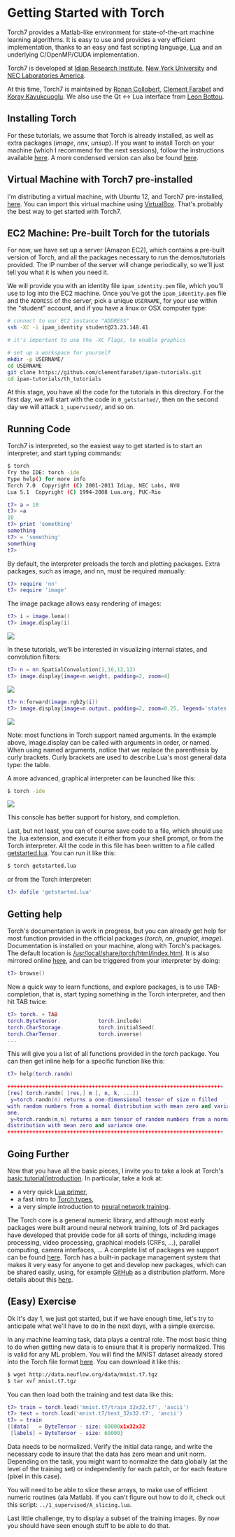 Getting Started with Torch
==========================

Torch7 provides a Matlab-like environment for state-of-the-art machine
learning algorithms. It is easy to use and provides a very efficient 
implementation, thanks to an easy and fast scripting language,
[Lua](http://www.lua.org/) and an underlying C/OpenMP/CUDA implementation.

Torch7 is developed at 
[Idiap Research Institute](http://www.idiap.ch/), 
[New York University](http://www.cs.nyu.edu/~yann/) and
[NEC Laboratories America](http://www.nec-labs.com/). 

At this time, Torch7 is maintained by 
[Ronan Collobert](http://ronan.collobert.com/), 
[Clement Farabet](http://www.clement.farabet.net/)
and 
[Koray Kavukcuoglu](http://koray.kavukcuoglu.org/).
We also use the Qt <-> Lua interface from 
[Leon Bottou](http://leon.bottou.org/).

Installing Torch
----------------

For these tutorials, we assume that Torch is already installed, as well as extra
packages (_image_, _nnx_, _unsup_). If you want to install Torch on your machine
(which I recommend for the next sessions), follow the instructions available
[here](http://www.torch.ch/manual/install/index). A more condensed version can 
also be found [here](http://code.cogbits.com/).

Virtual Machine with Torch7 pre-installed
-----------------------------------------

I'm distributing a virtual machine, with Ubuntu 12, and Torch7 pre-installed,
[here](http://data.neuflow.org/share/Torch7.ova). You can import this virtual
machine using [VirtualBox](https://www.virtualbox.org/). That's probably
the best way to get started with Torch7.

EC2 Machine: Pre-built Torch for the tutorials
----------------------------------------------

For now, we have set up a server (Amazon EC2), which contains a pre-built version 
of Torch, and all the packages necessary to run the demos/tutorials provided.
The IP number of the server will change periodically, so we'll just tell you
what it is when you need it.

We will provide you with an identity file `ipam_identity.pem` file, which you'll use
to log into the EC2 machine. Once you've got the `ipam_identity.pem` file and the 
`ADDRESS` of the server, pick a unique `USERNAME`, for your use within the "student"
account, and if you have a linux or OSX computer type:

```{.bash .numberLines}
# connect to our EC2 instance "ADDRESS"
ssh -XC -i ipam_identity student@23.23.148.41

# it's important to use the -XC flags, to enable graphics

# set up a workspace for yourself
mkdir -p USERNAME/
cd USERNAME
git clone https://github.com/clementfarabet/ipam-tutorials.git
cd ipam-tutorials/th_tutorials
```

At this stage, you have all the code for the tutorials in this directory.
For the first day, we will start with the code in `0_getstarted/`, then
on the second day we will attack `1_supervised/`, and so on.

Running Code
------------

Torch7 is interpreted, so the easiest way to get started is to start an
interpreter, and start typing commands:

```{.bash .numberLines}
$ torch
Try the IDE: torch -ide
Type help() for more info
Torch 7.0  Copyright (C) 2001-2011 Idiap, NEC Labs, NYU
Lua 5.1  Copyright (C) 1994-2008 Lua.org, PUC-Rio
```

```{.lua .numberLines}
t7> a = 10
t7> =a
10
t7> print 'something'
something
t7> = 'something'
something
t7> 
```

By default, the interpreter preloads the torch and plotting packages. Extra
packages, such as image, and nn, must be required manually:

```{.lua .numberLines}
t7> require 'nn'
t7> require 'image'
```

The image package allows easy rendering of images:

```{.lua .numberLines}
t7> i = image.lena()
t7> image.display(i)
```

![](https://github.com/clementfarabet/ipam-tutorials/raw/master/th_tutorials/0_getstarted/img/lena.png)

In these tutorials, we'll be interested in visualizing internal states, and
convolution filters:

```{.lua .numberLines}
t7> n = nn.SpatialConvolution(1,16,12,12)
t7> image.display{image=n.weight, padding=2, zoom=4}
```

![](https://github.com/clementfarabet/ipam-tutorials/raw/master/th_tutorials/0_getstarted/img/filters.png)

```{.lua .numberLines}
t7> n:forward(image.rgb2y(i))
t7> image.display{image=n.output, padding=2, zoom=0.25, legend='states'}
```

![](https://github.com/clementfarabet/ipam-tutorials/raw/master/th_tutorials/0_getstarted/img/states.png)

Note: most functions in Torch support named arguments. In the example above, 
image.display can be called with arguments in order, or named. When using named
arguments, notice that we replace the parenthesis by curly brackets. Curly
brackets are used to describe Lua's most general data type: the table.

A more advanced, graphical interpreter can be launched like this:

```{.bash .numberLines}
$ torch -ide
```

![](https://github.com/clementfarabet/ipam-tutorials/raw/master/th_tutorials/0_getstarted/img/ide.png)

This console has better support for history, and completion.

Last, but not least, you can of course save code to a file, which should use
the .lua extension, and execute it either from your shell prompt, or from
the Torch interpreter. All the code in this file has been written to a file
called [getstarted.lua](./getstarted.lua). You can run it like this:

```{.bash .numberLines}
$ torch getstarted.lua
```

or from the Torch interpreter:

```{.lua .numberLines}
t7> dofile 'getstarted.lua'
```

Getting help
------------

Torch's documentation is work in progress, but you can already get help for most function 
provided in the official packages (_torch_, _nn_, _gnuplot_, _image_). Documentation
is installed on your machine, along with Torch's packages. The default location is 
[/usr/local/share/torch/html/index.html](file:///usr/local/share/torch/html/index.html). It
is also mirrored online [here](http://www.torch.ch/manual), and can be triggered from
your interpreter by doing:

```{.lua .numberLines}
t7> browse()
```

Now a quick way to learn functions, and explore packages, is to use TAB-completion, that is,
start typing something in the Torch interpreter, and then hit TAB twice:

```{.lua .numberLines}
t7> torch. + TAB
torch.ByteTensor.            torch.include(
torch.CharStorage.           torch.initialSeed(
torch.CharTensor.            torch.inverse(
...
```

This will give you a list of all functions provided in the _torch_ package. You can then
get inline help for a specific function like this:

```{.lua .numberLines}
t7> help(torch.randn)

+++++++++++++++++++++++++++++++++++++++++++++++++++++++++++++++++++++
[res] torch.randn( [res,] m [, n, k, ...])       
 y=torch.randn(n) returns a one-dimensional tensor of size n filled 
with random numbers from a normal distribution with mean zero and variance 
one.
 y=torch.randn(m,n) returns a mxn tensor of random numbers from a normal 
distribution with mean zero and variance one.
+++++++++++++++++++++++++++++++++++++++++++++++++++++++++++++++++++++
```

Going Further
-------------

Now that you have all the basic pieces, I invite you to take a look at Torch's
[basic tutorial/introduction](http://www.torch.ch/manual/tutorial/index). In
particular, take a look at: 

  * a very quick [Lua primer](http://www.torch.ch/manual/tutorial/index#lua_basics),
  * a fast intro to [Torch types](http://www.torch.ch/manual/tutorial/index#torch_basicsplaying_with_tensors),
  * a very simple introduction to [neural network training](http://www.torch.ch/manual/tutorial/index#exampletraining_a_neural_network).

The Torch core is a general numeric library, and although most early packages were
built around neural network training, lots of 3rd packages have developed that
provide code for all sorts of things, including image processing, video processing,
graphical models (CRFs, ...), parallel computing, camera interfaces, ... A complete
list of packages we support can be found [here](http://code.cogbits.com/packages/).
Torch has a built-in package management system that makes it very easy for anyone
to get and develop new packages, which can be shared easily, using, for example 
[GitHub](https://github.com/) as a distribution platform. More details about this
[here](http://www.torch.ch/manual/install/index#the_torch_package_management_system).

(Easy) Exercise
---------------

Ok it's day 1, we just got started, but if we have enough time, let's try to anticipate 
what we'll have to do in the next days, with a simple exercise.

In any machine learning task, data plays a central role. The most basic thing to
do when getting new data is to ensure that it is properly normalized. This is
valid for any ML problem. You will find the MNIST dataset already stored into
the Torch file format [here](http://data.neuflow.org/data/mnist.t7.tgz). You can
download it like this:

```{.bash .numberLines}
$ wget http://data.neuflow.org/data/mnist.t7.tgz
$ tar xvf mnist.t7.tgz
```

You can then load both the training and test data like this:

```{.lua .numberLines}
t7> train = torch.load('mnist.t7/train_32x32.t7', 'ascii')
t7> test = torch.load('mnist.t7/test_32x32.t7', 'ascii')
t7> = train
{[data]   = ByteTensor - size: 60000x1x32x32
 [labels] = ByteTensor - size: 60000}
```
	
Data needs to be normalized. Verify the initial data range, and
write the necessary code to insure that the data has zero mean and
unit norm. Depending on the task, you might want to normalize the
data globally (at the level of the training set) or independently
for each patch, or for each feature (pixel in this case).

You will need to be able to slice these arrays, to make use of
efficient numeric routines (ala Matlab). If you can't figure out how
to do it, check out this script: `../1_supervised/A_slicing.lua`.

Last little challenge, try to display a subset of the training
images. By now you should have seen enough stuff to be able to 
do that.
